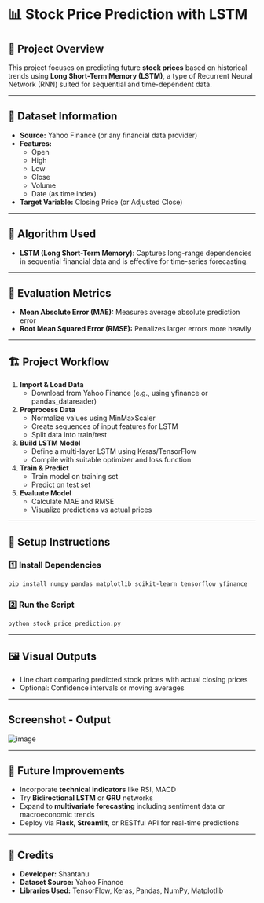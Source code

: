 # 📊 Stock Price Prediction with LSTM  

## 📌 Project Overview  
This project focuses on predicting future **stock prices** based on historical trends using **Long Short-Term Memory (LSTM)**, a type of Recurrent Neural Network (RNN) suited for sequential and time-dependent data.

---

## 📂 Dataset Information  
- **Source:** Yahoo Finance (or any financial data provider)  
- **Features:**  
  - Open  
  - High  
  - Low  
  - Close  
  - Volume  
  - Date (as time index)  
- **Target Variable:** Closing Price (or Adjusted Close)

---

## 🧠 Algorithm Used  
- **LSTM (Long Short-Term Memory)**: Captures long-range dependencies in sequential financial data and is effective for time-series forecasting.

---

## 📏 Evaluation Metrics  
- **Mean Absolute Error (MAE):** Measures average absolute prediction error  
- **Root Mean Squared Error (RMSE):** Penalizes larger errors more heavily  

---

## 🏗️ Project Workflow  

1. **Import & Load Data**  
   - Download from Yahoo Finance (e.g., using yfinance or pandas_datareader)  
2. **Preprocess Data**  
   - Normalize values using MinMaxScaler  
   - Create sequences of input features for LSTM  
   - Split data into train/test  
3. **Build LSTM Model**  
   - Define a multi-layer LSTM using Keras/TensorFlow  
   - Compile with suitable optimizer and loss function  
4. **Train & Predict**  
   - Train model on training set  
   - Predict on test set  
5. **Evaluate Model**  
   - Calculate MAE and RMSE  
   - Visualize predictions vs actual prices  

---

## 🔧 Setup Instructions  

### 1️⃣ Install Dependencies  
```bash
pip install numpy pandas matplotlib scikit-learn tensorflow yfinance
```

### 2️⃣ Run the Script  
```bash
python stock_price_prediction.py
```

---

## 🖼️ Visual Outputs  
- Line chart comparing predicted stock prices with actual closing prices  
- Optional: Confidence intervals or moving averages  

---

## Screenshot - Output

![image](https://github.com/user-attachments/assets/75af2c8a-f992-4397-adf8-08fc5560df22)

----
## 🚀 Future Improvements  
- Incorporate **technical indicators** like RSI, MACD  
- Try **Bidirectional LSTM** or **GRU** networks  
- Expand to **multivariate forecasting** including sentiment data or macroeconomic trends  
- Deploy via **Flask, Streamlit**, or RESTful API for real-time predictions  

---

## 🙌 Credits  

- **Developer:** Shantanu
- **Dataset Source:** Yahoo Finance  
- **Libraries Used:** TensorFlow, Keras, Pandas, NumPy, Matplotlib 

